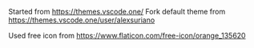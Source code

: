 
Started from https://themes.vscode.one/
Fork default theme from https://themes.vscode.one/user/alexsuriano

Used free icon from https://www.flaticon.com/free-icon/orange_135620